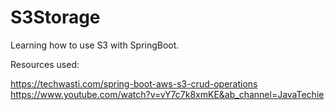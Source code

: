 # S3Storage

Learning how to use S3 with SpringBoot.

Resources used:

https://techwasti.com/spring-boot-aws-s3-crud-operations
https://www.youtube.com/watch?v=vY7c7k8xmKE&ab_channel=JavaTechie
